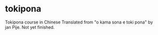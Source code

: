 # tokipona
Tokipona course in Chinese
Translated from "o kama sona e toki pona" by jan Pije.
Not yet finished.

